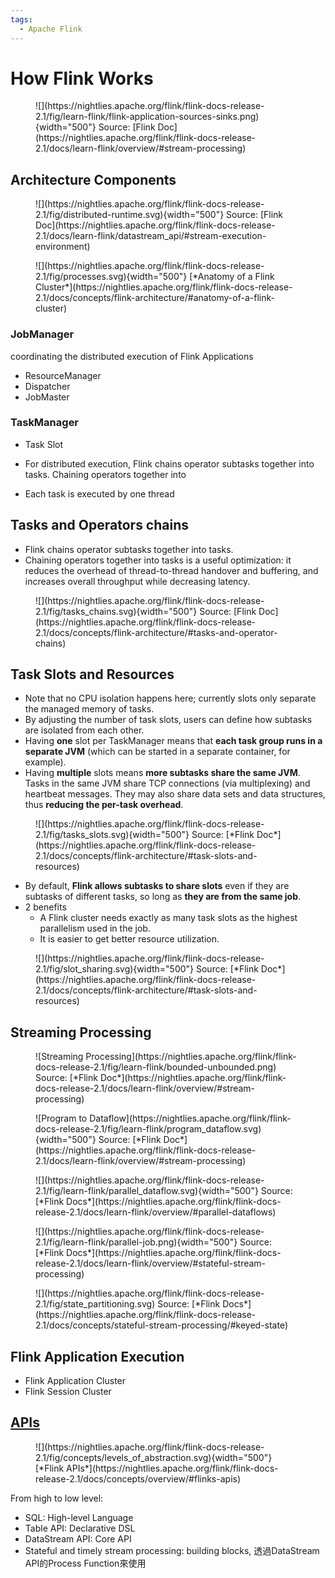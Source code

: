 ```yaml
---
tags:
  - Apache Flink
---
```


# How Flink Works

<figure markdown="span">
  ![](https://nightlies.apache.org/flink/flink-docs-release-2.1/fig/learn-flink/flink-application-sources-sinks.png){width="500"}
  Source: [Flink Doc](https://nightlies.apache.org/flink/flink-docs-release-2.1/docs/learn-flink/overview/#stream-processing)
</figure>





## Architecture Components

<figure markdown="span">
  ![](https://nightlies.apache.org/flink/flink-docs-release-2.1/fig/distributed-runtime.svg){width="500"}
  Source: [Flink Doc](https://nightlies.apache.org/flink/flink-docs-release-2.1/docs/learn-flink/datastream_api/#stream-execution-environment)
</figure>

<figure markdown="span">
  ![](https://nightlies.apache.org/flink/flink-docs-release-2.1/fig/processes.svg){width="500"}
  [*Anatomy of a Flink Cluster*](https://nightlies.apache.org/flink/flink-docs-release-2.1/docs/concepts/flink-architecture/#anatomy-of-a-flink-cluster)
</figure>

### JobManager

coordinating the distributed execution of Flink Applications

- ResourceManager
- Dispatcher
- JobMaster

### TaskManager

- Task Slot
- For distributed execution, Flink chains operator subtasks together into
tasks. Chaining operators together into

- Each task is executed by one thread

## Tasks and Operators chains

- Flink chains operator subtasks together into tasks.
- Chaining operators together into tasks is a useful optimization: it reduces the overhead of thread-to-thread handover and buffering, and increases overall throughput while decreasing latency.


<figure markdown="span">
  ![](https://nightlies.apache.org/flink/flink-docs-release-2.1/fig/tasks_chains.svg){width="500"}
  Source: [Flink Doc](https://nightlies.apache.org/flink/flink-docs-release-2.1/docs/concepts/flink-architecture/#tasks-and-operator-chains)
</figure>


## Task Slots and Resources

- Note that no CPU isolation happens here; currently slots only separate the managed memory of tasks.
- By adjusting the number of task slots, users can define how subtasks are isolated from each other. 
- Having **one** slot per TaskManager means that **each task group runs in a separate JVM** (which can be started in a separate container, for example).
- Having **multiple** slots means **more subtasks share the same JVM**. Tasks in the same JVM share TCP connections (via multiplexing) and heartbeat messages. They may also share data sets and data structures, thus **reducing the per-task overhead**.


<figure markdown="span">
  ![](https://nightlies.apache.org/flink/flink-docs-release-2.1/fig/tasks_slots.svg){width="500"}
  Source: [*Flink Doc*](https://nightlies.apache.org/flink/flink-docs-release-2.1/docs/concepts/flink-architecture/#task-slots-and-resources)
</figure>

- By default, **Flink allows subtasks to share slots** even if they are subtasks of different tasks, so long as **they are from the same job**. 
- 2 benefits
    - A Flink cluster needs exactly as many task slots as the highest parallelism used in the job.
    - It is easier to get better resource utilization.

<figure markdown="span">
  ![](https://nightlies.apache.org/flink/flink-docs-release-2.1/fig/slot_sharing.svg){width="500"}
  Source: [*Flink Doc*](https://nightlies.apache.org/flink/flink-docs-release-2.1/docs/concepts/flink-architecture/#task-slots-and-resources)
</figure>


## Streaming Processing

<figure markdown="span">
  ![Streaming Processing](https://nightlies.apache.org/flink/flink-docs-release-2.1/fig/learn-flink/bounded-unbounded.png)
  Source: [*Flink Doc*](https://nightlies.apache.org/flink/flink-docs-release-2.1/docs/learn-flink/overview/#stream-processing)
</figure>

<figure markdown="span">
  ![Program to Dataflow](https://nightlies.apache.org/flink/flink-docs-release-2.1/fig/learn-flink/program_dataflow.svg){width="500"}
  Source: [*Flink Doc*](https://nightlies.apache.org/flink/flink-docs-release-2.1/docs/learn-flink/overview/#stream-processing)
</figure>

<figure markdown="span">
  ![](https://nightlies.apache.org/flink/flink-docs-release-2.1/fig/learn-flink/parallel_dataflow.svg){width="500"}
  Source: [*Flink Docs*](https://nightlies.apache.org/flink/flink-docs-release-2.1/docs/learn-flink/overview/#parallel-dataflows)
</figure>

<figure markdown="span">
  ![](https://nightlies.apache.org/flink/flink-docs-release-2.1/fig/learn-flink/parallel-job.png){width="500"}
  Source: [*Flink Docs*](https://nightlies.apache.org/flink/flink-docs-release-2.1/docs/learn-flink/overview/#stateful-stream-processing)
</figure>

<figure markdown="span">
  ![](https://nightlies.apache.org/flink/flink-docs-release-2.1/fig/state_partitioning.svg)
  Source: [*Flink Docs*](https://nightlies.apache.org/flink/flink-docs-release-2.1/docs/concepts/stateful-stream-processing/#keyed-state)
</figure>

## Flink Application Execution

- Flink Application Cluster
- Flink Session Cluster

## [APIs](https://nightlies.apache.org/flink/flink-docs-release-2.1/docs/concepts/overview/)

<figure markdown="span">
  ![](https://nightlies.apache.org/flink/flink-docs-release-2.1/fig/concepts/levels_of_abstraction.svg){width="500"}
  [*Flink APIs*](https://nightlies.apache.org/flink/flink-docs-release-2.1/docs/concepts/overview/#flinks-apis)
</figure>

From high to low level:

- SQL: High-level Language
- Table API: Declarative DSL
- DataStream API: Core API
- Stateful and timely stream processing: building blocks, 透過DataStream API的Process Function來使用